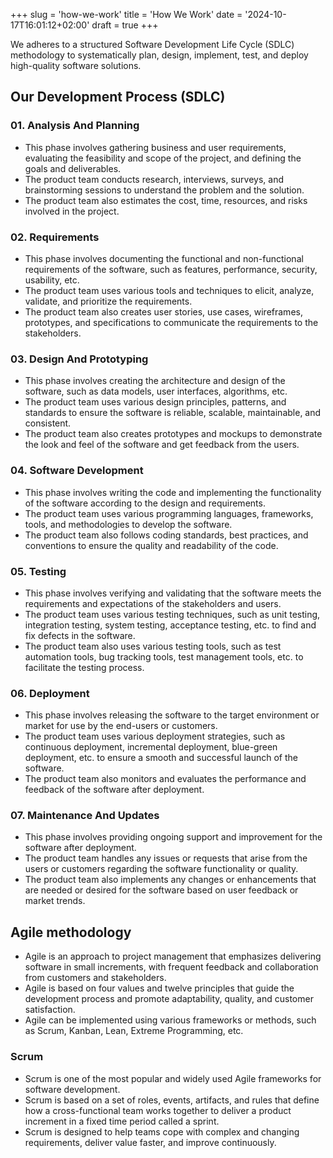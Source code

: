 +++
slug = 'how-we-work'
title = 'How We Work'
date = '2024-10-17T16:01:12+02:00'
draft = true
+++

We adheres to a structured Software Development Life Cycle (SDLC) methodology to systematically plan, design, implement, test, and deploy high-quality software solutions.

## Our Development Process (SDLC)

### 01. Analysis And Planning

- This phase involves gathering business and user requirements, evaluating the feasibility and scope of the project, and defining the goals and deliverables.
- The product team conducts research, interviews, surveys, and brainstorming sessions to understand the problem and the solution.
- The product team also estimates the cost, time, resources, and risks involved in the project.

### 02. Requirements

- This phase involves documenting the functional and non-functional requirements of the software, such as features, performance, security, usability, etc.
- The product team uses various tools and techniques to elicit, analyze, validate, and prioritize the requirements.
- The product team also creates user stories, use cases, wireframes, prototypes, and specifications to communicate the requirements to the stakeholders.

### 03. Design And Prototyping

- This phase involves creating the architecture and design of the software, such as data models, user interfaces, algorithms, etc.
- The product team uses various design principles, patterns, and standards to ensure the software is reliable, scalable, maintainable, and consistent.
- The product team also creates prototypes and mockups to demonstrate the look and feel of the software and get feedback from the users.

### 04. Software Development

- This phase involves writing the code and implementing the functionality of the software according to the design and requirements.
- The product team uses various programming languages, frameworks, tools, and methodologies to develop the software.
- The product team also follows coding standards, best practices, and conventions to ensure the quality and readability of the code.

### 05. Testing

- This phase involves verifying and validating that the software meets the requirements and expectations of the stakeholders and users.
- The product team uses various testing techniques, such as unit testing, integration testing, system testing, acceptance testing, etc. to find and fix defects in the software.
- The product team also uses various testing tools, such as test automation tools, bug tracking tools, test management tools, etc. to facilitate the testing process.

### 06. Deployment

- This phase involves releasing the software to the target environment or market for use by the end-users or customers.
- The product team uses various deployment strategies, such as continuous deployment, incremental deployment, blue-green deployment, etc. to ensure a smooth and successful launch of the software.
- The product team also monitors and evaluates the performance and feedback of the software after deployment.

### 07. Maintenance And Updates

- This phase involves providing ongoing support and improvement for the software after deployment.
- The product team handles any issues or requests that arise from the users or customers regarding the software functionality or quality.
- The product team also implements any changes or enhancements that are needed or desired for the software based on user feedback or market trends.

## Agile methodology

- Agile is an approach to project management that emphasizes delivering software in small increments, with frequent feedback and collaboration from customers and stakeholders.
- Agile is based on four values and twelve principles that guide the development process and promote adaptability, quality, and customer satisfaction.
- Agile can be implemented using various frameworks or methods, such as Scrum, Kanban, Lean, Extreme Programming, etc.

### Scrum

- Scrum is one of the most popular and widely used Agile frameworks for software development.
- Scrum is based on a set of roles, events, artifacts, and rules that define how a cross-functional team works together to deliver a product increment in a fixed time period called a sprint.
- Scrum is designed to help teams cope with complex and changing requirements, deliver value faster, and improve continuously.